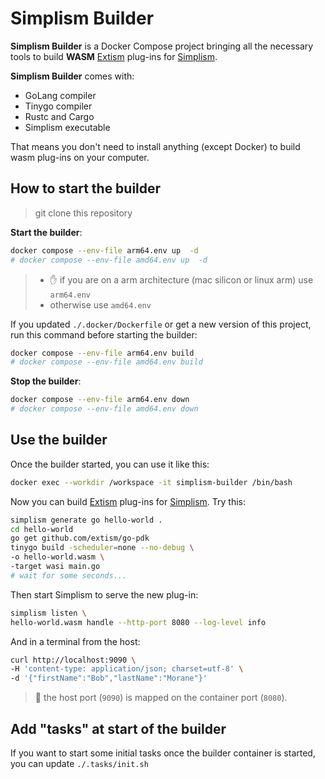 # Simplism Builder

**Simplism Builder** is a Docker Compose project bringing all the necessary tools to build **WASM** [Extism](https://extism.org/) plug-ins for [Simplism](https://github.com/bots-garden/simplism).

**Simplism Builder** comes with:

- GoLang compiler
- Tinygo compiler
- Rustc and Cargo
- Simplism executable

That means you don't need to install anything (except Docker) to build wasm plug-ins on your computer.

## How to start the builder
> git clone this repository

**Start the builder**:
```bash
docker compose --env-file arm64.env up  -d
# docker compose --env-file amd64.env up  -d
```
> - ✋ if you are on a arm architecture (mac silicon or linux arm) use `arm64.env`
> - otherwise use `amd64.env`


If you updated `./.docker/Dockerfile` or get a new version of this project, run this command before starting the builder:
```bash
docker compose --env-file arm64.env build
# docker compose --env-file amd64.env build
```

**Stop the builder**:
```bash
docker compose --env-file arm64.env down
# docker compose --env-file amd64.env down
```

## Use the builder

Once the builder started, you can use it like this:
```bash
docker exec --workdir /workspace -it simplism-builder /bin/bash
```

Now you can build [Extism](https://extism.org/) plug-ins for [Simplism](https://github.com/bots-garden/simplism). Try this:

```bash
simplism generate go hello-world .
cd hello-world
go get github.com/extism/go-pdk
tinygo build -scheduler=none --no-debug \
-o hello-world.wasm \
-target wasi main.go
# wait for some seconds...
```

Then start Simplism to serve the new plug-in:

```bash
simplism listen \
hello-world.wasm handle --http-port 8080 --log-level info
```

And in a terminal from the host:

```bash
curl http://localhost:9090 \
-H 'content-type: application/json; charset=utf-8' \
-d '{"firstName":"Bob","lastName":"Morane"}'
```
> 👋 the host port (`9090`) is mapped on the container port (`8080`).

## Add "tasks" at start of the builder

If you want to start some initial tasks once the builder container is started, you can update `./.tasks/init.sh`

